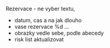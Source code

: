 Rezervace - ne vyber textu, 
- datum, cas a na jak dlouho
- vase rezervace %d ...
- obrazky vedle sebe, podle abecedy
- risk list aktualizovat
